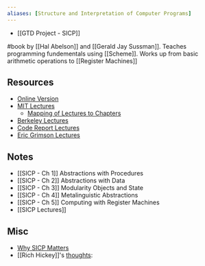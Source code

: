 ```yaml
---
aliases: [Structure and Interpretation of Computer Programs]
---
```

- [[GTD Project - SICP]]

#book by [[Hal Abelson]] and [[Gerald Jay Sussman]]. Teaches programming fundementals using [[Scheme]]. Works up from basic arithmetic operations to [[Register Machines]]

## Resources
- [Online Version](https://mitpress.mit.edu/sites/default/files/sicp/full-text/book/book-Z-H-4.html#%_toc_start)
- [MIT Lectures](https://ocw.mit.edu/courses/electrical-engineering-and-computer-science/6-001-structure-and-interpretation-of-computer-programs-spring-2005/video-lectures/)
	- [Mapping of Lectures to Chapters](http://community.schemewiki.org/?sicp-text-to-video-map)
- [Berkeley Lectures](https://www.youtube.com/playlist?list=PLhMnuBfGeCDNgVzLPxF9o5UNKG1b-LFY9)
- [Code Report Lectures](https://www.youtube.com/playlist?list=PLVFrD1dmDdvdvWFK8brOVNL7bKHpE-9w0)
- [Eric Grimson Lectures](https://www.youtube.com/watch?v=FIUJd_ZFmGo&list=PL7BcsI5ueSNFPCEisbaoQ0kXIDX9rR5FF)

## Notes
- [[SICP - Ch 1]] Abstractions with Procedures
- [[SICP - Ch 2]] Abstractions with Data
- [[SICP - Ch 3]] Modularity Objects and State
- [[SICP - Ch 4]] Metalinguistic Abstractions
- [[SICP - Ch 5]] Computing with Register Machines
- [[SICP Lectures]]

## Misc
- [Why SICP Matters](http://people.eecs.berkeley.edu/~bh/sicp.html)
- [[Rich Hickey]]'s [thoughts](https://groups.google.com/g/clojure/c/jyOuJFukpmE/m/aZjWHBnsQ74J): 